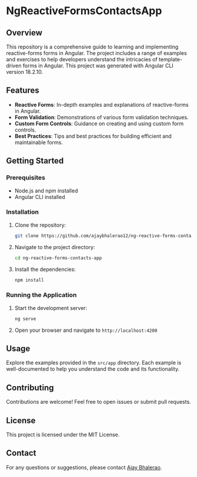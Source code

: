 # NgReactiveFormsContactsApp

## Overview
This repository is a comprehensive guide to learning and implementing reactive-forms forms in Angular. The project includes a range of examples and exercises to help developers understand the intricacies of template-driven forms in Angular. This project was generated with Angular CLI version 18.2.10.

## Features
- **Reactive Forms**: In-depth examples and explanations of reactive-forms in Angular.
- **Form Validation**: Demonstrations of various form validation techniques.
- **Custom Form Controls**: Guidance on creating and using custom form controls.
- **Best Practices**: Tips and best practices for building efficient and maintainable forms.

## Getting Started

### Prerequisites
- Node.js and npm installed
- Angular CLI installed

### Installation
1. Clone the repository:
    ```bash
    git clone https://github.com/ajaybhalerao12/ng-reactive-forms-contacts-app.git
    ```
2. Navigate to the project directory:
    ```bash
    cd ng-reactive-forms-contacts-app
    ```
3. Install the dependencies:
    ```bash
    npm install
    ```

### Running the Application
1. Start the development server:
    ```bash
    ng serve
    ```
2. Open your browser and navigate to `http://localhost:4200`

## Usage
Explore the examples provided in the `src/app` directory. Each example is well-documented to help you understand the code and its functionality.

## Contributing
Contributions are welcome! Feel free to open issues or submit pull requests.

## License
This project is licensed under the MIT License.

## Contact
For any questions or suggestions, please contact [Ajay Bhalerao](https://github.com/ajaybhalerao12).
